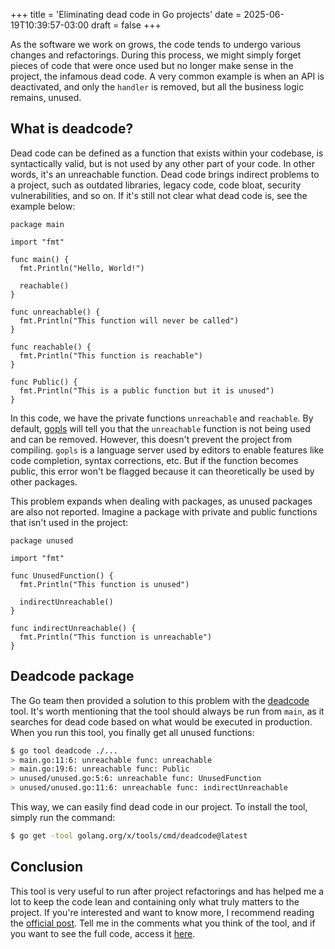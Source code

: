 +++
title = 'Eliminating dead code in Go projects'
date = 2025-06-19T10:39:57-03:00
draft = false
+++

As the software we work on grows, the code tends to undergo various changes and refactorings. During this process, we might simply forget pieces of code that were once used but no longer make sense in the project, the infamous dead code. A very common example is when an API is deactivated, and only the `handler` is removed, but all the business logic remains, unused.

## What is deadcode?
Dead code can be defined as a function that exists within your codebase, is syntactically valid, but is not used by any other part of your code. In other words, it's an unreachable function. Dead code brings indirect problems to a project, such as outdated libraries, legacy code, code bloat, security vulnerabilities, and so on. If it's still not clear what dead code is, see the example below:

```golang
package main

import "fmt"

func main() {
  fmt.Println("Hello, World!")

  reachable()
}

func unreachable() {
  fmt.Println("This function will never be called")
}

func reachable() {
  fmt.Println("This function is reachable")
}

func Public() {
  fmt.Println("This is a public function but it is unused")
}
```

In this code, we have the private functions `unreachable` and `reachable`. By default, [gopls](https://pkg.go.dev/golang.org/x/tools/gopls#section-readme) will tell you that the `unreachable` function is not being used and can be removed. However, this doesn't prevent the project from compiling. `gopls` is a language server used by editors to enable features like code completion, syntax corrections, etc. But if the function becomes public, this error won't be flagged because it can theoretically be used by other packages.

This problem expands when dealing with packages, as unused packages are also not reported. Imagine a package with private and public functions that isn't used in the project:

```golang
package unused

import "fmt"

func UnusedFunction() {
  fmt.Println("This function is unused")

  indirectUnreachable()
}

func indirectUnreachable() {
  fmt.Println("This function is unreachable")
}
```

## Deadcode package
The Go team then provided a solution to this problem with the [deadcode](https://pkg.go.dev/golang.org/x/tools/cmd/deadcode) tool. It's worth mentioning that the tool should always be run from `main`, as it searches for dead code based on what would be executed in production. When you run this tool, you finally get all unused functions:

```sh
$ go tool deadcode ./...
> main.go:11:6: unreachable func: unreachable
> main.go:19:6: unreachable func: Public
> unused/unused.go:5:6: unreachable func: UnusedFunction
> unused/unused.go:11:6: unreachable func: indirectUnreachable
```

This way, we can easily find dead code in our project. To install the tool, simply run the command:

```sh
$ go get -tool golang.org/x/tools/cmd/deadcode@latest
```

## Conclusion
This tool is very useful to run after project refactorings and has helped me a lot to keep the code lean and containing only what truly matters to the project. If you're interested and want to know more, I recommend reading the [official post](https://go.dev/blog/deadcode). Tell me in the comments what you think of the tool, and if you want to see the full code, access it [here](https://github.com/mfbmina/poc_deadcode).
